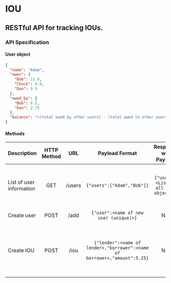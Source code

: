 # IOU

## RESTful API for tracking IOUs.

### API Specification

#### User object


```json
{
  "name": "Adam",
  "owes": {
    "Bob": 12.0,
    "Chuck": 4.0,
    "Dan": 9.5
  },
  "owed_by": {
    "Bob": 6.5,
    "Dan": 2.75
  },
  "balance": "<(total owed by other users) - (total owed to other users)>"
}
```

#### Methods

| Description | HTTP Method | URL | Payload Format | Response w/o Payload | Response w/ Payload |
| --- | :----: | :----: | :----: | :----: | ----: |
| List of user information | GET | /users | ```{"users":["Adam","Bob"]}``` | ```{"users":<List of all User objects>}``` | ```{"users":<List of User objects for <users> (sorted by name)}``` |
| Create user | POST | /add | ```{"user":<name of new user (unique)>}``` | N/A | ```<User object for new user>``` |
| Create IOU | POST | /iou | ```{"lender":<name of lender>,"borrower":<name of borrower>,"amount":5.25}``` | N/A | ```{"users":<updated User objects for <lender> and <borrower> (sorted by name)>}``` |